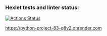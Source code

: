 ### Hexlet tests and linter status:
[![Actions Status](https://github.com/MariaChikh/python-project-83/actions/workflows/hexlet-check.yml/badge.svg)](https://github.com/MariaChikh/python-project-83/actions)

https://python-project-83-q8v2.onrender.com